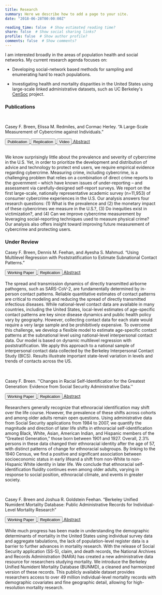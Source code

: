 ```yaml
---
title: Research
summary: Here we describe how to add a page to your site.
date: "2018-06-28T00:00:00Z"

reading_time: false  # Show estimated reading time?
share: false  # Show social sharing links?
profile: false  # Show author profile?
comments: false  # Show comments?
---
```


<head>
<meta name="viewport" content="width=device-width, initial-scale=1">
  <!-- Kube CSS -->
<link rel="stylesheet" href="/css/kube.min.css" type="text/css"/>  <script src="https://ajax.googleapis.com/ajax/libs/jquery/3.6.0/jquery.min.js"></script>
 <script src="https://maxcdn.bootstrapcdn.com/bootstrap/3.4.1/js/bootstrap.min.js"></script>
</head>

I am interested broadly in the areas of population health and social networks. My current research agenda focuses on:  

- Developing social-network based methods for sampling and enumerating hard to reach populations. 

- Investigating health and mortality disparities in the United States using large-scale linked administrative datasets, such as UC Berkeley's [CenSoc](https://censoc.berkeley.edu/) project.  


### Publications 

<br />

 Casey F. Breen, Elissa M. Redmiles, and Cormac Herley. “A Large-Scale Measurement of Cybercrime against Individuals.”  
 
<!-- Links to pubs, abstract, etc. -->
<a style="white-space: nowrap" href="https://dl.acm.org/doi/10.1145/3491102.3517613"><button type="button" class="btn btn-primary">Publication</button> </a> 
<a style="white-space: nowrap" href="https://doi.org/10.17605/OSF.IO/KNUFM"><button type="button" class="btn btn-primary">Replication</button> </a> 
<a style="white-space: nowrap" href="https://www.youtube.com/watch?v=BjrQJc11Isg"><button type="button" class="btn btn-primary">Video</button> </a> 
<a href="#abstract-cyber" class="btn btn-primary" data-toggle="collapse">Abstract</a>

<!-- Abstract -->
<div id="abstract-cyber" class="collapse">
<br />
We know surprisingly little about the prevalence and severity of cybercrime in the U.S. Yet, in order to prioritize the development and distribution of advice and technology to protect end users, we require empirical evidence regarding cybercrime. Measuring crime, including cybercrime, is a challenging problem that relies on a combination of direct crime reports to the government – which have known issues of under-reporting – and assessment via carefully-designed self-report surveys. We report on the first large-scale, nationally representative academic survey (n=11,953) of consumer cybercrime experiences in the U.S. Our analysis answers four research questions: (1) What is the prevalence and (2) the monetary impact of these cybercrimes we measure in the U.S.?, (3) Do inequities exist in victimization?, and (4) Can we improve cybercrime measurement by leveraging social-reporting techniques used to measure physical crime? Our analysis also offers insight toward improving future measurement of cybercrime and protecting users.</div> 


### Under Review


Casey F. Breen, Dennis M. Feehan, and Ayesha S. Mahmud. “Using Multilevel Regression with Poststratification to Estimate Subnational Contact Patterns.” 
<!-- Links to pubs, abstract, etc. -->
<a style="white-space: nowrap" href="https://osf.io/preprints/socarxiv/87e32/">
<button type="button" class="btn btn-primary">Working Paper</button> </a> 
<a style="white-space: nowrap" href="https://doi.org/10.17605/OSF.IO/AECWN"><button type="button" class="btn btn-primary">Replication</button> </a> 
<a href="#abstract-bics" class="btn btn-primary" data-toggle="collapse">Abstract</a>

<!-- Abstract -->
<div id="abstract-bics" class="collapse">
<br />
The spread and transmission dynamics of directly transmitted airborne pathogens, such as SARS-CoV-2, are fundamentally determined by in-person contact patterns. Reliable quantitative estimates of contact patterns are critical to modeling and reducing the spread of directly transmitted infectious diseases. While national-level contact data are available in many countries, including the United States, local-level estimates of age-specific contact patterns are key since disease dynamics and public health policy vary by geography. However, collecting contact data for each state would require a very large sample and be prohibitively expensive. To overcome this challenge, we develop a flexible model to estimate age-specific contact patterns at the subnational level using national-level interpersonal contact data. Our model is based on dynamic multilevel regression with poststratification. We apply this approach to a national sample of interpersonal contact data collected by the Berkeley Interpersonal Contact Study (BICS). Results illustrate important state-level variation in levels and trends of contacts across the US.
</div> 

<br />
<br />


Casey F. Breen. ''Changes in Racial Self-Identiﬁcation for the Greatest Generation: Evidence from Social Security Administrative Data.''

<!-- Links to pubs, abstract, etc. -->
<a style="white-space: nowrap" href="https://osf.io/preprints/socarxiv/b9ek3/">
<button type="button" class="btn btn-primary">Working Paper</button> </a> 
<a style="white-space: nowrap" href="https://osf.io/vzyj9/"><button type="button" class="btn btn-primary">Replication</button> </a> 
<a href="#abstract-ethnoracial" class="btn btn-primary" data-toggle="collapse">Abstract</a>

<!-- Abstract -->
<div id="abstract-ethnoracial" class="collapse">
<br />
Researchers generally recognize that ethnoracial identification may shift over the life course.  However, the prevalence of these shifts across cohorts and among older adults remain open questions. Using administrative data from  Social  Security applications from 1984 to 2007, we quantify the magnitude and direction of later life shifts in ethnoracial self-identification among Black, White, Asian, American Indian, and Hispanic members of the “Greatest Generation,” those born between 1901 and 1927. Overall, 2.3% persons in these data changed their ethnoracial identity after the age of 57, with distinct patterns of change for ethnoracial subgroups. By linking to the 1940 Census, we find a positive and significant association between socioeconomic status in early lifeand a shift from non-White to non-Hispanic White identity in later life.  We conclude that ethnoracial self-identification fluidity continues even among older adults, varying in response to social position, ethnoracial climate, and events in greater society.</div> 

<br />
<br />

Casey F. Breen and Joshua R. Goldstein Feehan. “Berkeley Unified Numident Mortality Database: Public Administrative Records for Individual-Level Mortality Research”

<!-- Links to pubs, abstract, etc. -->
<a style="white-space: nowrap" href="https://doi.org/10.31235/osf.io/pc294">
<button type="button" class="btn btn-primary">Working Paper</button> </a> 
<a style="white-space: nowrap" href="https://osf.io/eu63f/"><button type="button" class="btn btn-primary">Replication</button> </a> 
<a href="#abstract-bunmd" class="btn btn-primary" data-toggle="collapse">Abstract</a>

<!-- Abstract -->
<div id="abstract-bunmd" class="collapse">
<br />
While much progress has been made in understanding the demographic determinants of mortality in the United States using individual survey data and aggregate tabulations, the lack of population-level register data is a barrier to further advances in mortality research. With the release of Social Security application (SS-5), claim, and death records, the National Archives and Records Administration (NARA) has created a new administrative data resource for researchers studying mortality. We introduce the Berkeley Unified Numident Mortality Database (BUNMD), a cleaned and harmonized version of these records. This publicly available dataset provides researchers access to over 49 million individual-level mortality records with demographic covariates and fine geographic detail, allowing for high-resolution mortality research.
</div> 




